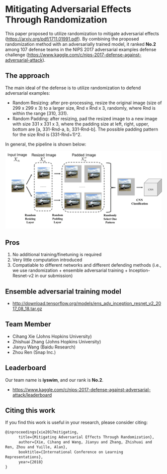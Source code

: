 # Mitigating Adversarial Effects Through Randomization

This paper proposed to utilize randomization to mitigate adversarial effects (https://arxiv.org/pdf/1711.01991.pdf). By combining the proposed randomization method with an adversarially trained model, it ranked **No.2** among 107 defense teams in the NIPS 2017 adversarial examples defense challenge (https://www.kaggle.com/c/nips-2017-defense-against-adversarial-attack). 


## The approach

The main ideal of the defense is to utilize randomization to defend adversarial examples:
- Random Resizing: after pre-processing, resize the original image (size of 299 x 299 x 3) to a larger size, Rnd x Rnd x 3,  randomly, where Rnd is within the range [310, 331). 
- Random Padding: after resizing, pad the resized image to a new image with size 331 x 331 x 3, where the padding size at left, right, upper, bottom are [a, 331-Rnd-a, b, 331-Rnd-b]. The possible padding pattern for the size Rnd is (331-Rnd+1)^2.

In general, the pipeline is shown below:

![Pipeline](pipeline.png)


## Pros 

1. No additional training/finetuning is required
2. Very little computation introduced
3. Compatiable to different networks and different defending methods (i.e., we use randomization + ensemble adversarial training + Inception-Resnet-v2 in our submission)


## Ensemble adversarial training model

- http://download.tensorflow.org/models/ens_adv_inception_resnet_v2_2017_08_18.tar.gz


## Team Member

- Cihang Xie (Johns Hopkins University)
- Zhishuai Zhang (Johns Hopkins University)
- Jianyu Wang (Baidu Research)
- Zhou Ren (Snap Inc.)


## Leaderboard

Our team name is **iyswim**, and our rank is **No.2**.

- https://www.kaggle.com/c/nips-2017-defense-against-adversarial-attack/leaderboard


## Citing this work

If you find this work is useful in your research, please consider citing:

    @inproceedings{xie2017mitigating,
          title={Mitigating Adversarial Effects Through Randomization},
          author={Xie, Cihang and Wang, Jianyu and Zhang, Zhishuai and Ren, Zhou and Yuille, Alan},
          booktitle={International Conference on Learning Representations},
          year={2018}
    }
